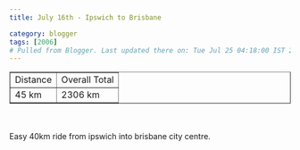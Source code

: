 ```yaml
---
title: July 16th - Ipswich to Brisbane

category: blogger
tags: [2006]
# Pulled from Blogger. Last updated there on: Tue Jul 25 04:18:00 IST 2006
---
```

<TABLE BORDER="1"><TR><TD>Distance</TD><TD>Overall Total</TD></TR><TR><TD>45 km</TD><TD>2306 km</TD></TR></TABLE><br /><br />Easy 40km ride from ipswich into brisbane city centre.<br /><br /><a onblur="try {parent.deselectBloggerImageGracefully();} catch(e) {}" href="http://photos1.blogger.com/blogger/916/2956/1600/IMG_1418.jpg"><img style="display:block; margin:0px auto 10px; text-align:center;cursor:pointer; cursor:hand;" src="http://photos1.blogger.com/blogger/916/2956/320/IMG_1418.jpg" border="0" alt="" /></a>
